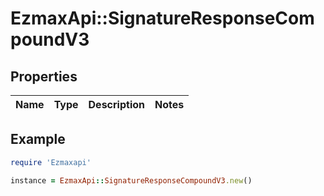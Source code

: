 # EzmaxApi::SignatureResponseCompoundV3

## Properties

| Name | Type | Description | Notes |
| ---- | ---- | ----------- | ----- |

## Example

```ruby
require 'Ezmaxapi'

instance = EzmaxApi::SignatureResponseCompoundV3.new()
```

